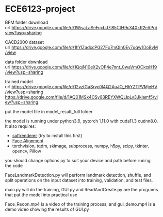 # ECE6123-project

BFM folder download url:https://drive.google.com/file/d/1WisaLaSeFqxbJ7l85CtH9cX4XkR2eAPq/view?usp=sharing

CACD2000 dataset url:https://drive.google.com/file/d/1hYIZadxcPG27Fo7mQln0Ey7uqw1DoBvM/view

data folder download url:https://drive.google.com/file/d/1QqjN10eX2yOF4e7nnt_0waVmOCktxH19/view?usp=sharing


trained model url:https://drive.google.com/file/d/12vztGaSryc0l4Q2AuJO_HhYZTPVMjeHV/view?usp=sharing
                  https://drive.google.com/file/d/1AQ01MSx4CSy63REYXWQLIpLv3Jklamf5/view?usp=sharing

put the model file in model_result_full folder



the model is running under python3.9, pytorch 1.11.0  with cuda11.3 cudnn8.0. 
It also requires:
* [softrenderer](https://github.com/ShichenLiu/SoftRas) (try to install this first)
* [Face Alignment](https://github.com/1adrianb/face-alignment)
* torchvision, tqdm, skimage, subprocess, numpy, h5py, scipy, tkinter, opencv, Pillow

you should change options.py to suit your device and path before runing the code

FaceLandmarkDetection.py will perform landmark detection, shuffle, and split operations on the input dataset into training, validation, and test files.

main.py will do the training, GUI.py and ReadAndCreate.py are the programs that put the model into practical use

Face_Recon.mp4 is a video of the training process, and gui_demo.mp4 is a demo video showing the results of GUI.py
